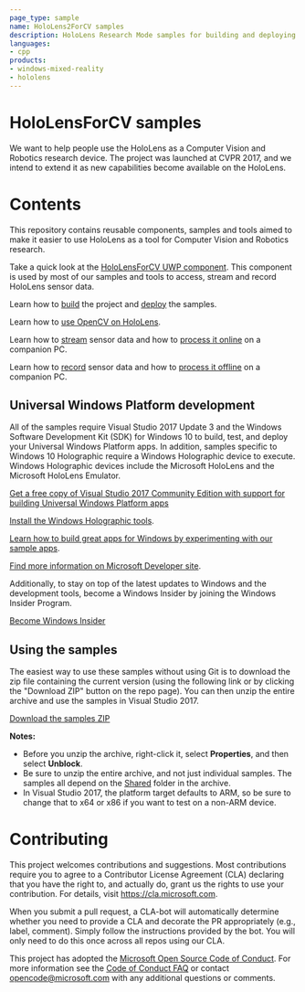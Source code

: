 ```yaml
---
page_type: sample
name: HoloLens2ForCV samples
description: HoloLens Research Mode samples for building and deploying projects with OpenCV with sensor data streaming and recording.
languages:
- cpp
products:
- windows-mixed-reality
- hololens
---
```


# HoloLensForCV samples

We want to help people use the HoloLens as a Computer Vision and Robotics research device.
The project was launched at CVPR 2017, and we intend to extend it as new capabilities become
available on the HoloLens.

# Contents

This repository contains reusable components, samples and tools aimed to make it easier to use
HoloLens as a tool for Computer Vision and Robotics research.

   Take a quick look at the [HoloLensForCV UWP component](Shared/HoloLensForCV). This component is
   used by most of our samples and tools to access, stream and record HoloLens sensor data.

   Learn how to [build](https://github.com/Microsoft/HoloLensForCV/wiki/Building) the project and [deploy](https://github.com/Microsoft/HoloLensForCV/wiki/Running-the-samples) the samples.

   Learn how to [use OpenCV on HoloLens](Samples/ComputeOnDevice).

   Learn how to [stream](Tools/Streamer) sensor data and how to [process it online](Samples/ComputeOnDesktop) on a companion PC.

   Learn how to [record](Tools/Recorder) sensor data and how to [process it offline](Samples/BatchProcessing) on a companion PC.

## Universal Windows Platform development

All of the samples require Visual Studio 2017 Update 3 and the Windows Software Development Kit
(SDK) for Windows 10 to build, test, and deploy your Universal Windows Platform apps. In addition,
samples specific to Windows 10 Holographic require a Windows Holographic device to execute.
Windows Holographic devices include the Microsoft HoloLens and the Microsoft HoloLens Emulator.

   [Get a free copy of Visual Studio 2017 Community Edition with support for building Universal
   Windows Platform apps](http://go.microsoft.com/fwlink/p/?LinkID=280676)

   [Install the Windows Holographic tools](https://developer.microsoft.com/windows/mixed-reality/install_the_tools).

   [Learn how to build great apps for Windows by experimenting with our sample apps](https://developer.microsoft.com/en-us/windows/samples).

   [Find more information on Microsoft Developer site](http://go.microsoft.com/fwlink/?LinkID=532421).

Additionally, to stay on top of the latest updates to Windows and the development tools, become
a Windows Insider by joining the Windows Insider Program.

   [Become  Windows Insider](https://insider.windows.com/)

## Using the samples

The easiest way to use these samples without using Git is to download the zip file containing the
current version (using the following link or by clicking the "Download ZIP" button on the repo page).
You can then unzip the entire archive and use the samples in Visual Studio 2017.

   [Download the samples ZIP](../../archive/master.zip)

   **Notes:** 
   * Before you unzip the archive, right-click it, select **Properties**, and then select **Unblock**.
   * Be sure to unzip the entire archive, and not just individual samples. The samples all depend on the [Shared](Shared) folder in the archive.   
   * In Visual Studio 2017, the platform target defaults to ARM, so be sure to change that to x64 or x86 if you want to test on a non-ARM device. 

# Contributing

This project welcomes contributions and suggestions.  Most contributions require you to agree to a
Contributor License Agreement (CLA) declaring that you have the right to, and actually do, grant us
the rights to use your contribution. For details, visit https://cla.microsoft.com.

When you submit a pull request, a CLA-bot will automatically determine whether you need to provide
a CLA and decorate the PR appropriately (e.g., label, comment). Simply follow the instructions
provided by the bot. You will only need to do this once across all repos using our CLA.

This project has adopted the [Microsoft Open Source Code of Conduct](https://opensource.microsoft.com/codeofconduct/).
For more information see the [Code of Conduct FAQ](https://opensource.microsoft.com/codeofconduct/faq/) or
contact [opencode@microsoft.com](mailto:opencode@microsoft.com) with any additional questions or comments.
